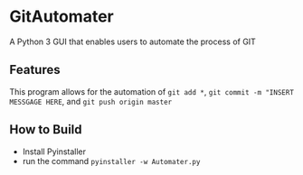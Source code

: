 # GitAutomater
A Python 3 GUI that enables users to automate the process of GIT
## Features
This program allows for the automation of `git add *`, `git commit -m "INSERT MESSGAGE HERE`, and `git push origin master`
## How to Build
- Install Pyinstaller
- run the command `pyinstaller -w Automater.py`
